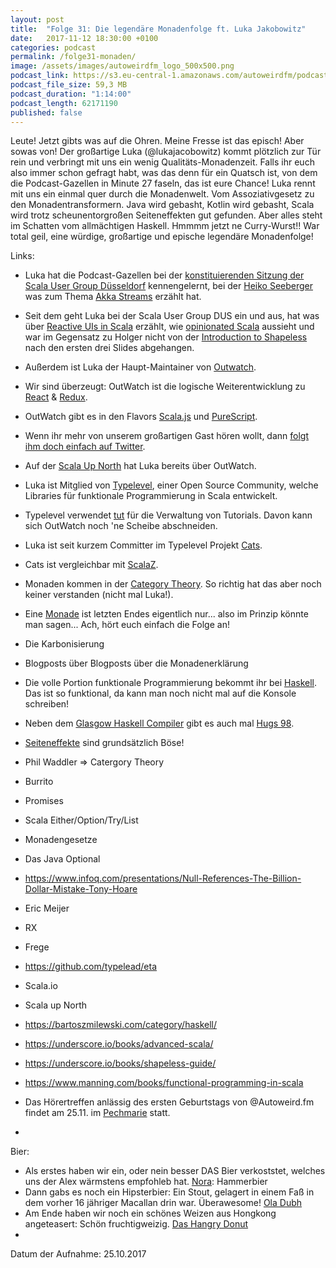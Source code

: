 ```yaml
---
layout: post
title:  "Folge 31: Die legendäre Monadenfolge ft. Luka Jakobowitz"
date:   2017-11-12 18:30:00 +0100
categories: podcast
permalink: /folge31-monaden/
image: /assets/images/autoweirdfm_logo_500x500.png
podcast_link: https://s3.eu-central-1.amazonaws.com/autoweirdfm/podcasts/folge-31-monaden.mp3
podcast_file_size: 59,3 MB
podcast_duration: "1:14:00"
podcast_length: 62171190
published: false
---
```

Leute! Jetzt gibts was auf die Ohren. Meine Fresse ist das episch! Aber sowas von!
Der großartige Luka (@lukajacobowitz) kommt plötzlich zur Tür rein und verbringt mit uns ein wenig Qualitäts-Monadenzeit. Falls ihr euch also immer schon gefragt habt, was das denn für ein Quatsch ist, von dem die Podcast-Gazellen in Minute 27 faseln, das ist eure Chance!
Luka rennt mit uns ein einmal quer durch die Monadenwelt. Vom Assoziativgesetz zu den Monadentransformern. Java wird gebasht, Kotlin wird gebasht, Scala wird trotz scheunentorgroßen Seiteneffekten gut gefunden. Aber alles steht im Schatten vom allmächtigen Haskell.
Hmmmm jetzt ne Curry-Wurst!!
War total geil, eine würdige, großartige und epische legendäre Monadenfolge!

Links:

- Luka hat die Podcast-Gazellen bei der [konstituierenden Sitzung der Scala User Group Düsseldorf](https://www.meetup.com/de-DE/Scala-User-Group-Dusseldorf/events/232568546/) kennengelernt, bei der [Heiko Seeberger](https://twitter.com/hseeberger) was zum Thema [Akka Streams](https://doc.akka.io/docs/akka/2.5.6/scala/stream/index.html) erzählt hat.
- Seit dem geht Luka bei der Scala User Group DUS ein und aus, hat was über [Reactive UIs in Scala](https://www.meetup.com/de-DE/Scala-User-Group-Dusseldorf/events/234999850/) erzählt, wie [opinionated Scala](https://www.meetup.com/de-DE/Scala-User-Group-Dusseldorf/events/239929062/) aussieht und war im Gegensatz zu Holger nicht von der [Introduction to Shapeless](https://www.meetup.com/de-DE/Scala-User-Group-Dusseldorf/events/237214184/) nach den ersten drei Slides abgehangen.
- Außerdem ist Luka der Haupt-Maintainer von [Outwatch](https://github.com/OutWatch).
- Wir sind überzeugt: OutWatch ist die logische Weiterentwicklung zu [React](https://reactjs.org/) & [Redux](https://redux.js.org/).
- OutWatch gibt es in den Flavors [Scala.js](http://www.scala-js.org/) und [PureScript](http://www.purescript.org/).
- Wenn ihr mehr von unserem großartigen Gast hören wollt, dann [folgt ihm doch einfach auf Twitter](https://twitter.com/LukaJacobowitz).
- Auf der [Scala Up North](http://www.scalaupnorth.com/) hat Luka bereits über OutWatch.
- Luka ist Mitglied von [Typelevel](https://typelevel.org/), einer Open Source Community, welche Libraries für funktionale Programmierung in Scala entwickelt.
- Typelevel verwendet [tut](https://github.com/tpolecat/tut) für die Verwaltung von Tutorials. Davon kann sich OutWatch noch 'ne Scheibe abschneiden.
- Luka ist seit kurzem Committer im Typelevel Projekt [Cats](https://typelevel.github.io/cats/).
- Cats ist vergleichbar mit [ScalaZ](https://github.com/scalaz/scalaz).
- Monaden kommen in der [Category Theory](https://en.wikipedia.org/wiki/Category_theory). So richtig hat das aber noch keiner verstanden (nicht mal Luka!).
- Eine [Monade](https://de.wikipedia.org/wiki/Monade_%28Informatik%29) ist letzten Endes eigentlich nur... also im Prinzip könnte man sagen... Ach, hört euch einfach die Folge an!
- Die Karbonisierung
- Blogposts über Blogposts über die Monadenerklärung
- Die volle Portion funktionale Programmierung bekommt ihr bei [Haskell](https://haskell-lang.org/). Das ist so funktional, da kann man noch nicht mal auf die Konsole schreiben!
- Neben dem [Glasgow Haskell Compiler](https://www.haskell.org/ghc/) gibt es auch mal [Hugs 98](https://www.haskell.org/hugs).
- [Seiteneffekte](https://de.wikipedia.org/wiki/Wirkung_%28Informatik%29) sind grundsätzlich Böse!
- Phil Waddler => Catergory Theory
- Burrito
- Promises
- Scala Either/Option/Try/List
- Monadengesetze
- Das Java Optional
- https://www.infoq.com/presentations/Null-References-The-Billion-Dollar-Mistake-Tony-Hoare
- Eric Meijer
- RX
- Frege
- https://github.com/typelead/eta
- Scala.io
- Scala up North
- https://bartoszmilewski.com/category/haskell/
- https://underscore.io/books/advanced-scala/
- https://underscore.io/books/shapeless-guide/
- https://www.manning.com/books/functional-programming-in-scala

- Das Hörertreffen anlässig des ersten Geburtstags von @Autoweird.fm findet am 25.11. im [Pechmarie](https://www.yelp.com/biz/pechmarie-düsseldorf-2) statt.
- 

Bier:

- Als erstes haben wir ein, oder nein besser DAS Bier verkoststet, welches uns der Alex wärmstens empfohleb hat. [Nora](https://untappd.com/b/birra-baladin-nora/1372): Hammerbier 
- Dann gabs es noch ein Hipsterbier: Ein Stout, gelagert in einem Faß in dem vorher 16 jähriger Macallan drin war. Überawesome! [Ola Dubh](https://untappd.com/b/harviestoun-brewery-ola-dubh-16-year-special-reserve/13660)
- Am Ende haben wir noch ein schönes Weizen aus Hongkong angeteasert: Schön fruchtigweizig. [Das Hangry Donut](https://untappd.com/b/heroes-beer-co-hangry-donut-hopiscus-wheat/1999131)
- 

Datum der Aufnahme: 25.10.2017

